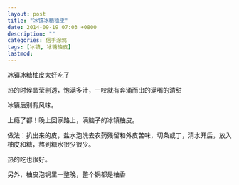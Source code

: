 ```yaml
---
layout: post
title: "冰镇冰糖柚皮"
date: 2014-09-19 07:03 +0800
description: ""
categories: 信手涂鸦
tags: [冰镇, 冰糖柚皮]
lastmod: 
--- 
```


冰镇冰糖柚皮太好吃了

热的时候晶莹剔透，饱满多汁，一咬就有奔涌而出的满嘴的清甜

冰镇后别有风味。

上瘾了都！晚上回家路上，满脑子的冰镇柚皮。

做法：扒出来的皮，盐水泡洗去农药残留和外皮苦味，切条或丁，清水开后，放入柚皮和糖，熬到糖水很少很少。

热的吃也很好。

另外，柚皮泡锅里一整晚，整个锅都是柚香
